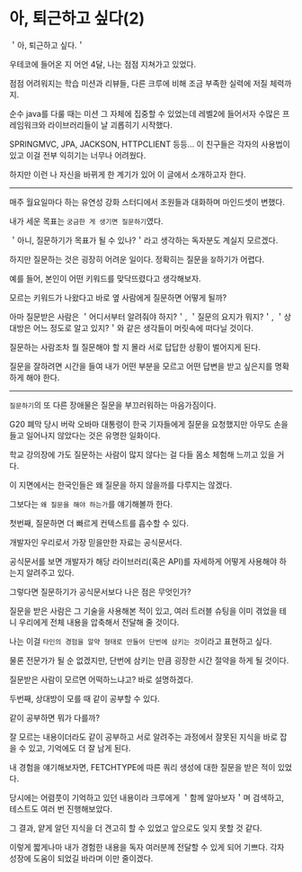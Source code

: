 
# 아, 퇴근하고 싶다(2)

＇아, 퇴근하고 싶다.＇

우테코에 들어온 지 어언 4달, 나는 점점 지쳐가고 있었다.

점점 어려워지는 학습 미션과 리뷰들, 다른 크루에 비해 조금 부족한 실력에 저질 체력까지.

순수 java를 다룰 때는 미션 그 자체에 집중할 수 있었는데 레벨2에 들어서자 수많은 프레임워크와 라이브러리들이 날 괴롭히기 시작했다.

SPRINGMVC, JPA, JACKSON, HTTPCLIENT 등등... 이 친구들은 각자의 사용법이 있고 이걸 전부 익히기는 너무나 어려웠다. 

하지만 이런 나 자신을 바뀌게 한 계기가 있어 이 글에서 소개하고자 한다.

--- 
매주 월요일마다 하는 유연성 강화 스터디에서 조원들과 대화하며 마인드셋이 변했다.

내가 세운 목표는 `궁금한 게 생기면 질문하기`였다.

＇아니, 질문하기가 목표가 될 수 있나?＇라고 생각하는 독자분도 계실지 모르겠다.

하지만 질문하는 것은 굉장히 어려운 일이다. 정확히는 질문을 `잘`하기가 어렵다.

예를 들어, 본인이 어떤 키워드를 맞닥뜨렸다고 생각해보자. 

모르는 키워드가 나왔다고 바로 옆 사람에게 질문하면 어떻게 될까?

아마 질문받은 사람은 ＇어디서부터 알려줘야 하지?＇, ＇질문의 요지가 뭐지?＇, ＇상대방은 어느 정도로 알고 있지?＇와 같은 생각들이 머릿속에 떠다닐 것이다.

질문하는 사람조차 뭘 질문해야 할 지 몰라 서로 답답한 상황이 벌어지게 된다.

질문을 잘하려면 시간을 들여 내가 어떤 부분을 모르고 어떤 답변을 받고 싶은지를 명확하게 해야 한다.

---
`질문하기`의 또 다른 장애물은 질문을 부끄러워하는 마음가짐이다.

G20 폐막 당시 버락 오바마 대통령이 한국 기자들에게 질문을 요청했지만 아무도 손을 들고 일어나지 않았다는 것은 유명한 일화이다.

학교 강의장에 가도 질문하는 사람이 많지 않다는 걸 다들 몸소 체험해 느끼고 있을 거다.

이 지면에서는 한국인들은 왜 질문을 하지 않을까를 다루지는 않겠다.

그보다는 `왜 질문을 해야 하는가`를 얘기해볼까 한다.

첫번째, 질문하면 더 빠르게 컨텍스트를 흡수할 수 있다.

개발자인 우리로서 가장 믿을만한 자료는 공식문서다.

공식문서를 보면 개발자가 해당 라이브러리(혹은 API)를 자세하게 어떻게 사용해야 하는지 알려주고 있다.

그렇다면 질문하기가 공식문서보다 나은 점은 무엇인가?

질문을 받은 사람은 그 기술을 사용해본 적이 있고, 여러 트러블 슈팅을 이미 겪었을 테니 우리에게 전체 내용을 압축해서 전달해 줄 것이다.

나는 이걸 `타인의 경험을 알약 형태로 만들어 단번에 삼키는 것`이라고 표현하고 싶다.

물론 전문가가 될 순 없겠지만, 단번에 삼키는 만큼 굉장한 시간 절약을 하게 될 것이다.

질문받은 사람이 모르면 어떡하느냐고? 바로 설명하겠다.

두번째, 상대방이 모를 때 같이 공부할 수 있다.

같이 공부하면 뭐가 다를까?

잘 모르는 내용이더라도 같이 공부하고 서로 알려주는 과정에서 잘못된 지식을 바로 잡을 수 있고, 기억에도 더 잘 남게 된다.

내 경험을 얘기해보자면, FETCHTYPE에 따른 쿼리 생성에 대한 질문을 받은 적이 있었다. 

당시에는 어렴풋이 기억하고 있던 내용이라 크루에게 ＇함께 알아보자＇며 검색하고, 테스트도 여러 번 진행해보았다. 

그 결과, 얕게 알던 지식을 더 견고히 할 수 있었고 앞으로도 잊지 못할 것 같다.

이렇게 짧게나마 내가 경험한 내용을 독자 여러분께 전달할 수 있게 되어 기쁘다. 각자 성장에 도움이 되었길 바라며 이만 줄이겠다.
